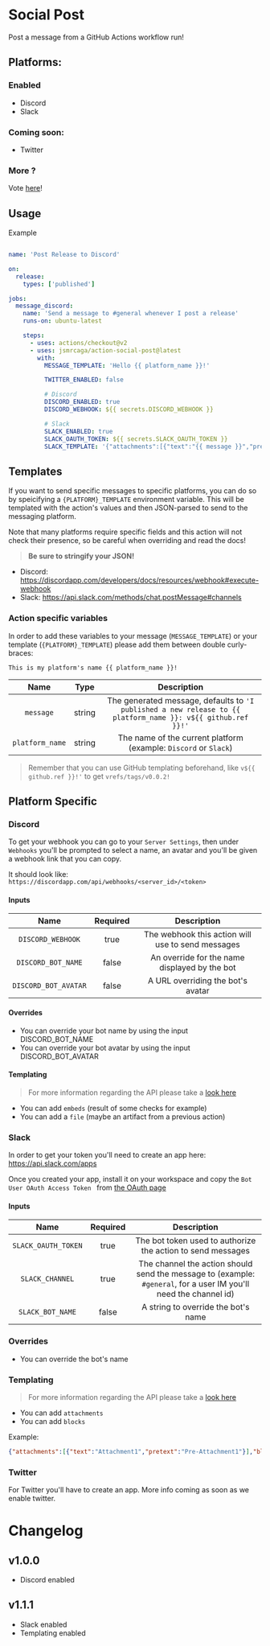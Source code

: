 # Social Post

Post a message from a GitHub Actions workflow run!

## Platforms:

### Enabled
- Discord
- Slack

### Coming soon:
- Twitter

### More ? 
Vote [here](https://github.com/jsmrcaga/action-social-post/issues/1)!

## Usage

Example

```yml

name: 'Post Release to Discord'

on:
  release:
    types: ['published']

jobs:
  message_discord:
    name: 'Send a message to #general whenever I post a release'
    runs-on: ubuntu-latest

    steps:
      - uses: actions/checkout@v2
      - uses: jsmrcaga/action-social-post@latest
        with:
          MESSAGE_TEMPLATE: 'Hello {{ platform_name }}!'

          TWITTER_ENABLED: false

          # Discord
          DISCORD_ENABLED: true
          DISCORD_WEBHOOK: ${{ secrets.DISCORD_WEBHOOK }}

          # Slack
          SLACK_ENABLED: true
          SLACK_OAUTH_TOKEN: ${{ secrets.SLACK_OAUTH_TOKEN }}
          SLACK_TEMPLATE: '{"attachments":[{"text":"{{ message }}","pretext":"${{ github.ref }}"}],"blocks":[{"type":"section","text":{"type":"plain_text","text":"Block 1"}}],"channel":"#general"}'

```

## Templates

If you want to send specific messages to specific platforms, you can do so by speicifying a `{PLATFORM}_TEMPLATE` environment
variable. This will be templated with the action's values and then JSON-parsed to send to the messaging platform.

Note that many platforms require specific fields and this action will not check their presence, so be careful when overriding and
read the docs! 

> **Be sure to stringify your JSON!**

* Discord: https://discordapp.com/developers/docs/resources/webhook#execute-webhook
* Slack: https://api.slack.com/methods/chat.postMessage#channels

### Action specific variables

In order to add these variables to your message (`MESSAGE_TEMPLATE`) or your template (`{PLATFORM}_TEMPLATE`) please add them between double curly-braces:
```
This is my platform's name {{ platform_name }}!
```

| Name | Type | Description |
|:----:|:----:|:-----------:|
| `message` | string | The generated message, defaults to `'I published a new release to {{ platform_name }}: v${{ github.ref }}!'` |
| `platform_name` | string | The name of the current platform (example: `Discord` or `Slack`) |

> Remember that you can use GitHub templating beforehand, like `v${{ github.ref }}!'` to get `vrefs/tags/v0.0.2!`

## Platform Specific

### Discord

To get your webhook you can go to your `Server Settings`, then under `Webhooks` you'll be prompted
to select a name, an avatar and you'll be given a webhook link that you can copy.

It should look like: `https://discordapp.com/api/webhooks/<server_id>/<token>` 

#### Inputs

| Name | Required | Description |
|:----:|:--------:|:-----------:|
| `DISCORD_WEBHOOK` | true | The webhook this action will use to send messages |
| `DISCORD_BOT_NAME` | false | An override for the name displayed by the bot |
| `DISCORD_BOT_AVATAR` | false | A URL overriding the bot's avatar |

#### Overrides

* You can override your bot name by using the input DISCORD_BOT_NAME
* You can override your bot avatar by using the input DISCORD_BOT_AVATAR

#### Templating

> For more information regarding the API please take a [look here](https://discordapp.com/developers/docs/resources/webhook#execute-webhook)

* You can add `embeds` (result of some checks for example)
* You can add a `file` (maybe an artifact from a previous action)

### Slack

In order to get your token you'll need to create an app here: https://api.slack.com/apps

Once you created your app, install it on your workspace and copy the `Bot User OAuth Access Token
` from [the OAuth page](https://api.slack.com/apps/ABYQYUCF5/oauth?)

#### Inputs

| Name | Required | Description |
|:----:|:--------:|:-----------:|
| `SLACK_OAUTH_TOKEN` | true | The bot token used to authorize the action to send messages |
| `SLACK_CHANNEL` | true | The channel the action should send the message to (example: `#general`, for a user IM you'll need the channel id) |
| `SLACK_BOT_NAME` | false | A string to override the bot's name |


### Overrides

* You can override the bot's name

### Templating

> For more information regarding the API please take a [look here](https://api.slack.com/methods/chat.postMessage)

* You can add `attachments`
* You can add `blocks`

Example:
```json
{"attachments":[{"text":"Attachment1","pretext":"Pre-Attachment1"}],"blocks":[{"type":"section","text":{"type":"plain_text","text":"Block 1"}}],"channel":"#general"}
```

### Twitter

For Twitter you'll have to create an app. More info coming as soon as we enable twitter.

# Changelog

## v1.0.0
* Discord enabled

## v1.1.1
* Slack enabled
* Templating enabled
